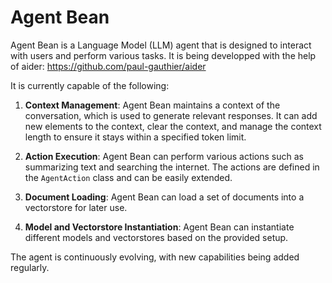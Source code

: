 # Agent Bean
Agent Bean is a Language Model (LLM) agent that is designed to interact with users and perform various tasks. 
It is being developped with the help of aider: https://github.com/paul-gauthier/aider

It is currently capable of the following:

1. **Context Management**: Agent Bean maintains a context of the conversation, which is used to generate relevant responses. It can add new elements to the context, clear the context, and manage the context length to ensure it stays within a specified token limit.

2. **Action Execution**: Agent Bean can perform various actions such as summarizing text and searching the internet. The actions are defined in the `AgentAction` class and can be easily extended.

3. **Document Loading**: Agent Bean can load a set of documents into a vectorstore for later use.

4. **Model and Vectorstore Instantiation**: Agent Bean can instantiate different models and vectorstores based on the provided setup.

The agent is continuously evolving, with new capabilities being added regularly.
